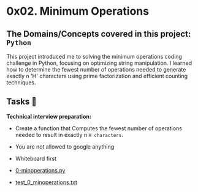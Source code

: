 # 0x02. Minimum Operations
## The Domains/Concepts covered in this project: `Python`

This project introduced me to solving the minimum operations coding challenge in Python, focusing on optimizing string manipulation. I learned how to determine the fewest number of operations needed to generate exactly n 'H' characters using prime factorization and efficient counting techniques.

## Tasks :page_with_curl:

**Technical interview preparation:**

  * Create a function that Computes the fewest number of operations needed to result in exactly n `H characters`. 
  * You are not allowed to google anything
  * Whiteboard first

  * [0-minoperations.py](./0-minoperations.py)
  * [test_0_minoperations.txt](./test_0_minoperations.txt)
